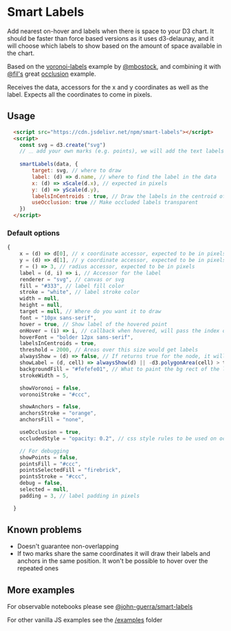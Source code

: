 # Smart Labels

Add nearest on-hover and labels when there is space to your D3 chart. It should be faster than force based versions as it uses d3-delaunay, and it will choose which labels to show based on the amount of space available in the chart.

Based on the [voronoi-labels](https://observablehq.com/@d3/voronoi-labels) example by [@mbostock](https://observablehq.com/@mbostock), and combining it with [@fil's](https://observablehq.com/@fil) great [occlusion](https://observablehq.com/@fil/occlusion) example. 

Receives the data, accessors for the x and y coordinates as well as the label. Expects all the coordinates to come in pixels. 

## Usage

```html  
  <script src="https://cdn.jsdelivr.net/npm/smart-labels"></script>
  <script>
    const svg = d3.create("svg")   
    // 𓈓 add your own marks (e.g. points), we will add the text labels
      
    smartLabels(data, {
        target: svg, // where to draw
        label: (d) => d.name, // where to find the label in the data
        x: (d) => xScale(d.x), // expected in pixels
        y: (d) => yScale(d.y),
        labelsInCentroids : true, // Draw the labels in the centroid of the voronoi
        useOcclusion: true // Make occluded labels transparent
    })
  </script>
```

### Default options

```js
{
    x = (d) => d[0], // x coordinate accessor, expected to be in pixels
    y = (d) => d[1], // y coordinate accessor, expected to be in pixels
    r = () => 3, // radius accessor, expected to be in pixels
    label = (d, i) => i, // Accessor for the label
    renderer = "svg", // canvas or svg
    fill = "#333", // label fill color
    stroke = "white", // label stroke color
    width = null,
    height = null,
    target = null, // Where do you want it to draw
    font = "10px sans-serif",
    hover = true, // Show label of the hovered point
    onHover = (i) => i, // callback when hovered, will pass the index of the selected element
    hoverFont = "bolder 12px sans-serif",
    labelsInCentroids = true,
    threshold = 2000, // Areas over this size would get labels
    alwaysShow = (d) => false, // If returns true for the node, it will always show the label
    showLabel = (d, cell) => alwaysShow(d) || -d3.polygonArea(cell) > threshold, // If true, show the label
    backgroundFill = "#fefefe01", // What to paint the bg rect of the labels. Needed for the onHover
    strokeWidth = 5,

    showVoronoi = false,
    voronoiStroke = "#ccc",

    showAnchors = false,
    anchorsStroke = "orange",
    anchorsFill = "none",

    useOcclusion = true,
    occludedStyle = "opacity: 0.2", // css style rules to be used on occluded labels

    // For debugging
    showPoints = false,
    pointsFill = "#ccc",
    pointsSelectedFill = "firebrick",
    pointsStroke = "#ccc",
    debug = false,
    selected = null,
    padding = 3, // label padding in pixels

  }
```


## Known problems

* Doesn't guarantee non-overlapping
* If two marks share the same coordinates it will draw their labels and anchors in the same position. It won't be possible to hover over the repeated ones


## More examples

For observable notebooks please see [@john-guerra/smart-labels](https://observablehq.com/@john-guerra/smart-labels#smartLabels)

For other vanilla JS examples see the [/examples](/examples) folder